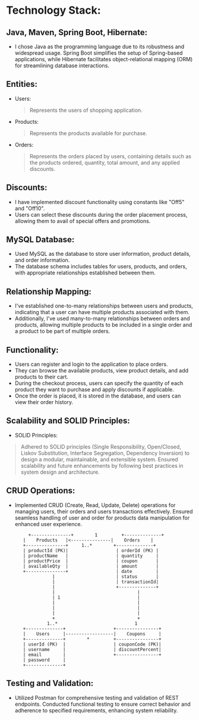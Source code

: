 # Technology Stack:

## Java, Maven, Spring Boot, Hibernate: 
* I chose Java as the programming language due to its robustness and widespread usage. Spring Boot simplifies the setup of Spring-based applications, while Hibernate facilitates object-relational mapping (ORM) for  streamlining database interactions.
  
## Entities:
 * Users:
   > Represents the users of shopping application.
* Products:
   > Represents the products available for purchase.
 * Orders:
   > Represents the orders placed by users, containing details such as the products ordered, quantity, total amount, and any applied discounts.

## Discounts:
 * I have implemented discount functionality using constants like "Off5" and "Off10".
 * Users can select these discounts during the order placement process, allowing them to avail of special offers and promotions.

## MySQL Database:
* Used MySQL as the database to store user information, product details, and order information.
* The database schema includes tables for users, products, and orders, with appropriate relationships established between them.

## Relationship Mapping:

 * I've established one-to-many relationships between users and products, indicating that a user can have multiple products associated with them.
 * Additionally, I've used many-to-many relationships between orders and products, allowing multiple products to be included in a single order and a product to be part of multiple orders.

## Functionality:

 * Users can register and login to the application to place orders.
 * They can browse the available products, view product details, and add products to their cart.
 * During the checkout process, users can specify the quantity of each product they want to purchase and apply discounts if applicable.
 * Once the order is placed, it is stored in the database, and users can view their order history.

## Scalability and SOLID Principles:

* SOLID Principles:
> Adhered to SOLID principles (Single Responsibility, Open/Closed, Liskov Substitution, Interface Segregation, Dependency Inversion) to design a modular, maintainable, and extensible system. Ensured scalability and future enhancements by following best practices in system design and architecture.


## CRUD Operations:
* Implemented CRUD (Create, Read, Update, Delete) operations for managing users, their orders and users transactions effectively. Ensured seamless handling of user and order for products data manipulation for enhanced user experience.

           +---------------+        1         +--------------+
         |    Products   |<---------------|    Orders    |
         +---------------+     1..*        +--------------+
         | productId (PK)|                  | orderId (PK) |
         | productName   |                  | quantity     |
         | productPrice  |                  | coupon       |
         | availableQty  |                  | amount       |
         +---------------+                  | date         |
                    |                       | status       |
                    |                       | transactionId|
                    |                       +--------------+
                    |                               |
                    | 1                             |
                    |                               |
                    |                               |
                    |                               |
                    +                               +
                  1..*                             1
         +--------------+                  +----------------+
         |    Users     |------------------|    Coupons     |
         +--------------+        *         +----------------+
         | userId (PK)  |                  | couponCode (PK)|
         | username     |                  | discountPercent|
         | email        |                  +----------------+
         | password     |
         +--------------+



## Testing and Validation:
* Utilized Postman for comprehensive testing and validation of REST endpoints. Conducted functional testing to ensure correct behavior and adherence to specified requirements, enhancing system reliability.

                     
